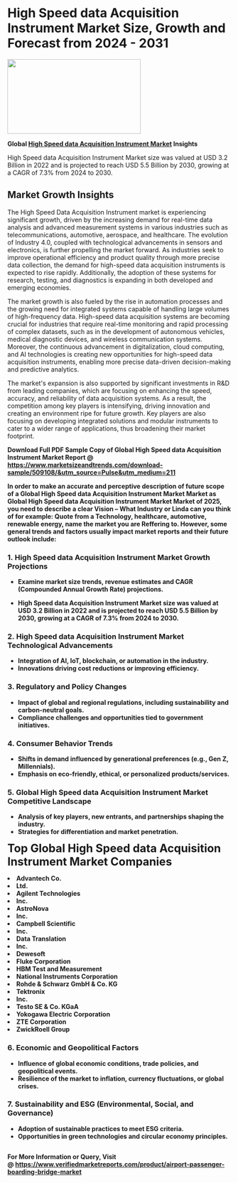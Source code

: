 <H1>High Speed data Acquisition Instrument Market Size, Growth and Forecast from 2024 - 2031</H1><img class="aligncenter size-medium wp-image-584254" src="https://thirdeyenews.in/wp-content/uploads/2024/09/Global-Market-Research-300x168.jpeg" alt="" width="300" height="168" /><p><strong>Global&nbsp;<a href="https://www.marketsizeandtrends.com/download-sample/509108/&amp;utm_source=Pulse&amp;utm_medium=211">High Speed data Acquisition Instrument Market</a> Insights</strong></p><p>High Speed data Acquisition Instrument Market size was valued at USD 3.2 Billion in 2022 and is projected to reach USD 5.5 Billion by 2030, growing at a CAGR of 7.3% from 2024 to 2030.</p><p><h2>Market Growth Insights</h2> <p>The High Speed Data Acquisition Instrument market is experiencing significant growth, driven by the increasing demand for real-time data analysis and advanced measurement systems in various industries such as telecommunications, automotive, aerospace, and healthcare. The evolution of Industry 4.0, coupled with technological advancements in sensors and electronics, is further propelling the market forward. As industries seek to improve operational efficiency and product quality through more precise data collection, the demand for high-speed data acquisition instruments is expected to rise rapidly. Additionally, the adoption of these systems for research, testing, and diagnostics is expanding in both developed and emerging economies.</p> <p><strong></strong></p> <p>The market growth is also fueled by the rise in automation processes and the growing need for integrated systems capable of handling large volumes of high-frequency data. High-speed data acquisition systems are becoming crucial for industries that require real-time monitoring and rapid processing of complex datasets, such as in the development of autonomous vehicles, medical diagnostic devices, and wireless communication systems. Moreover, the continuous advancement in digitalization, cloud computing, and AI technologies is creating new opportunities for high-speed data acquisition instruments, enabling more precise data-driven decision-making and predictive analytics.</p> <p>The market's expansion is also supported by significant investments in R&D from leading companies, which are focusing on enhancing the speed, accuracy, and reliability of data acquisition systems. As a result, the competition among key players is intensifying, driving innovation and creating an environment ripe for future growth. Key players are also focusing on developing integrated solutions and modular instruments to cater to a wider range of applications, thus broadening their market footprint.</p> <p><strong></p><p><span class=""><strong>Download Full PDF Sample Copy of Global High Speed data Acquisition Instrument Market Report</strong> @ <a href="https://www.marketsizeandtrends.com/download-sample/509108/&amp;utm_source=Pulse&amp;utm_medium=211" target="_blank">https://www.marketsizeandtrends.com/download-sample/509108/&amp;utm_source=Pulse&amp;utm_medium=211</a></span></p><p>In order to make an accurate and perceptive description of future scope of a Global&nbsp;High Speed data Acquisition Instrument Market Market as Global&nbsp;High Speed data Acquisition Instrument Market Market of 2025, you need to describe a clear Vision &ndash; What Industry or Linda can you think of for example: Quote from a Technology, healthcare, automotive, renewable energy, name the market you are Reffering to. However, some general trends and factors usually impact market reports and their future outlook include:</p><h3>1.&nbsp;<strong>High Speed data Acquisition Instrument Market Growth Projections</strong></h3><ul><li>Examine market size trends, revenue estimates and CAGR (Compounded Annual Growth Rate) projections.</li><li><p>High Speed data Acquisition Instrument Market size was valued at USD 3.2 Billion in 2022 and is projected to reach USD 5.5 Billion by 2030, growing at a CAGR of 7.3% from 2024 to 2030.</p></li></ul><h3>2.&nbsp;<strong>High Speed data Acquisition Instrument Market Technological Advancements</strong></h3><ul><li>Integration of AI, IoT, blockchain, or automation in the industry.</li><li>Innovations driving cost reductions or improving efficiency.</li></ul><h3>3.&nbsp;<strong>Regulatory and Policy Changes</strong></h3><ul><li>Impact of global and regional regulations, including sustainability and carbon-neutral goals.</li><li>Compliance challenges and opportunities tied to government initiatives.</li></ul><h3>4.&nbsp;<strong>Consumer Behavior Trends</strong></h3><ul><li>Shifts in demand influenced by generational preferences (e.g., Gen Z, Millennials).</li><li>Emphasis on eco-friendly, ethical, or personalized products/services.</li></ul><h3>5.&nbsp;<strong>Global High Speed data Acquisition Instrument Market Competitive Landscape</strong></h3><ul><li>Analysis of key players, new entrants, and partnerships shaping the industry.</li><li>Strategies for differentiation and market penetration.</li></ul><p data-pm-slice="1 1 []"><span style="color: inherit; font-family: inherit; font-size: 25px;">Top Global High Speed data Acquisition Instrument Market Companies</span></p><div class="" data-test-id=""><p><li>Advantech Co.</li><li> Ltd.</li><li> Agilent Technologies</li><li> Inc.</li><li> AstroNova</li><li> Inc.</li><li> Campbell Scientific</li><li> Inc.</li><li> Data Translation</li><li> Inc.</li><li> Dewesoft</li><li> Fluke Corporation</li><li> HBM Test and Measurement</li><li> National Instruments Corporation</li><li> Rohde & Schwarz GmbH & Co. KG</li><li> Tektronix</li><li> Inc.</li><li> Testo SE & Co. KGaA</li><li> Yokogawa Electric Corporation</li><li> ZTE Corporation</li><li> ZwickRoell Group</li></p></div><h3>6.&nbsp;<strong>Economic and Geopolitical Factors</strong></h3><ul><li>Influence of global economic conditions, trade policies, and geopolitical events.</li><li>Resilience of the market to inflation, currency fluctuations, or global crises.</li></ul><h3>7.&nbsp;<strong>Sustainability and ESG (Environmental, Social, and Governance)</strong></h3><ul><li>Adoption of sustainable practices to meet ESG criteria.</li><li>Opportunities in green technologies and circular economy principles.</li></ul><h2><strong style="font-size: 14px;">For More Information or Query, Visit @&nbsp;</strong><a style="background-color: #ffffff; font-size: 14px;" href="https://www.marketsizeandtrends.com/report/high-speed-data-acquisition-instrument-market/" target="_blank">https://www.verifiedmarketreports.com/product/airport-passenger-boarding-bridge-market</a></h2>
